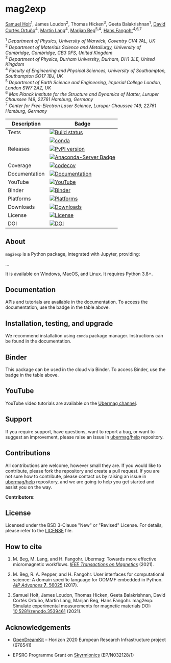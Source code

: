# mag2exp
[Samuel Holt](https://github.com/@samjrholt)<sup>1</sup>, James Loudon<sup>2</sup>, Thomas Hicken<sup>3</sup>, Geeta Balakrishnan<sup>1</sup>, [David Cortés Ortuño](https://github.com/@davidcortesortuno)<sup>4</sup>, [Martin Lang](https://github.com/@lang-m)<sup>4</sup>, [Marijan Beg](https://github.com/@marijanbeg)<sup>5,4</sup>, [Hans Fangohr](https://github.com/@fangohr)<sup>4,6,7</sup>

<sup>1</sup> *Department of Physics, University of Warwick, Coventry CV4 7AL, UK*  
<sup>2</sup> *Department of Materials Science and Metallurgy, University of Cambridge, Cambridge, CB3 0FS, United Kingdom*  
<sup>3</sup> *Department of Physics, Durham University, Durham, DH1 3LE, United Kingdom*  
<sup>4</sup> *Faculty of Engineering and Physical Sciences, University of Southampton, Southampton SO17 1BJ, UK*  
<sup>5</sup> *Department of Earth Science and Engineering, Imperial College London, London SW7 2AZ, UK*  
<sup>6</sup> *Max Planck Institute for the Structure and Dynamics of Matter, Luruper Chaussee 149, 22761 Hamburg, Germany*  
<sup>7</sup> *Center for Free-Electron Laser Science, Luruper Chaussee 149, 22761 Hamburg, Germany*

| Description | Badge |
| --- | --- |
| Tests | [![Build status](https://github.com/ubermag/mag2exp/workflows/workflow/badge.svg)](https://github.com/ubermag/mag2exp/actions?query=workflow%3Aworkflow) |
|       | [![conda](https://github.com/ubermag/mag2exp/workflows/conda/badge.svg)](https://github.com/ubermag/mag2exp/actions?query=workflow%3Aconda) |
| Releases | [![PyPI version](https://badge.fury.io/py/mag2exp.svg)](https://badge.fury.io/py/mag2exp) |
|          | [![Anaconda-Server Badge](https://anaconda.org/conda-forge/mag2exp/badges/version.svg)](https://anaconda.org/conda-forge/mag2exp) |
| Coverage | [![codecov](https://codecov.io/gh/ubermag/mag2exp/branch/master/graph/badge.svg?token=hcK4fofmrL)](https://codecov.io/gh/ubermag/mag2exp) |
| Documentation | [![Documentation](https://img.shields.io/badge/Docs-ubermag.github.io-blue)](https://ubermag.github.io/documentation/mag2exp.html) |
| YouTube | [![YouTube](https://img.shields.io/badge/YouTube-ubermag-blue)](https://www.youtube.com/channel/UC7MSqVQSMFV42R1jAYmKGLg) |
| Binder | [![Binder](https://mybinder.org/badge_logo.svg)](https://mybinder.org/v2/gh/ubermag/mag2exp/stable?filepath=docs%2Fipynb%2Findex.ipynb) |
| Platforms | [![Platforms](https://anaconda.org/conda-forge/mag2exp/badges/platforms.svg)](https://anaconda.org/conda-forge/mag2exp) |
| Downloads | [![Downloads](https://anaconda.org/conda-forge/mag2exp/badges/downloads.svg)](https://anaconda.org/conda-forge/mag2exp) |
| License | [![License](https://img.shields.io/badge/License-BSD%203--Clause-blue.svg)](https://opensource.org/licenses/BSD-3-Clause) |
| DOI | [![DOI](https://zenodo.org/badge/67028400.svg)](https://zenodo.org/badge/latestdoi/67028400) |

## About

`mag2exp` is a Python package, integrated with Jupyter, providing:

...


It is available on Windows, MacOS, and Linux. It requires Python 3.8+.

## Documentation

APIs and tutorials are available in the documentation. To access the documentation, use the badge in the table above.

## Installation, testing, and upgrade

We recommend installation using `conda` package manager. Instructions can be found in the documentation.

## Binder

This package can be used in the cloud via Binder. To access Binder, use the badge in the table above.

## YouTube

YouTube video tutorials are available on the [Ubermag channel](https://www.youtube.com/channel/UC7MSqVQSMFV42R1jAYmKGLg).

## Support

If you require support, have questions, want to report a bug, or want to suggest an improvement, please raise an issue in [ubermag/help](https://github.com/ubermag/help) repository.

## Contributions

All contributions are welcome, however small they are. If you would like to contribute, please fork the repository and create a pull request. If you are not sure how to contribute, please contact us by raising an issue in [ubermag/help](https://github.com/ubermag/help) repository, and we are going to help you get started and assist you on the way.

**Contributors**:



## License

Licensed under the BSD 3-Clause "New" or "Revised" License. For details, please refer to the [LICENSE](LICENSE) file.

## How to cite

1. M. Beg, M. Lang, and H. Fangohr. Ubermag: Towards more effective micromagnetic workflows. [*IEEE Transactions on Magnetics*](https://doi.org/10.1109/TMAG.2021.3078896) (2021).

2. M. Beg, R. A. Pepper, and H. Fangohr. User interfaces for computational science: A domain specific language for OOMMF embedded in Python. [*AIP Advances* **7**, 56025](http://aip.scitation.org/doi/10.1063/1.4977225) (2017).

3. Samuel Holt, James Loudon, Thomas Hicken, Geeta Balakrishnan, David Cortés Ortuño, Martin Lang, Marijan Beg, Hans Fangohr. mag2exp: Simulate experimental measurements for magnetic materials DOI: [10.5281/zenodo.3539461](http://doi.org/10.5281/zenodo.3539461) (2021).

## Acknowledgements

- [OpenDreamKit](http://opendreamkit.org/) – Horizon 2020 European Research Infrastructure project (676541)

- EPSRC Programme Grant on [Skyrmionics](http://www.skyrmions.ac.uk) (EP/N032128/1)


